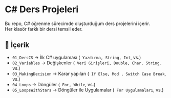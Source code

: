 # C# Ders Projeleri

Bu repo, C# öğrenme sürecimde oluşturduğum ders projelerini içerir.  
Her klasör farklı bir dersi temsil eder.

## 🧩 İçerik
- `01_DersCS` → İlk C# uygulaması  (` Yazdırma, String, Int`, vs.)
- `02_Variables` → Değişkenler (` Veri Girişleri, Double, Char, String`, vs.)
- `03_MakingDecision` → Karar yapıları (` If Else, Mod , Switch Case Break`, vs.)
- `04_Loops` → Döngüler (` For, While`, vs.)
- `05_LoopsWithStars` → Döngüler ile Uygulamalar (` For Uygulamaları`, vs.)
